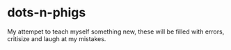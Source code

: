 # dots-n-phigs
My attempet to teach myself something new, these will be filled with errors, critisize and laugh at my mistakes. 
